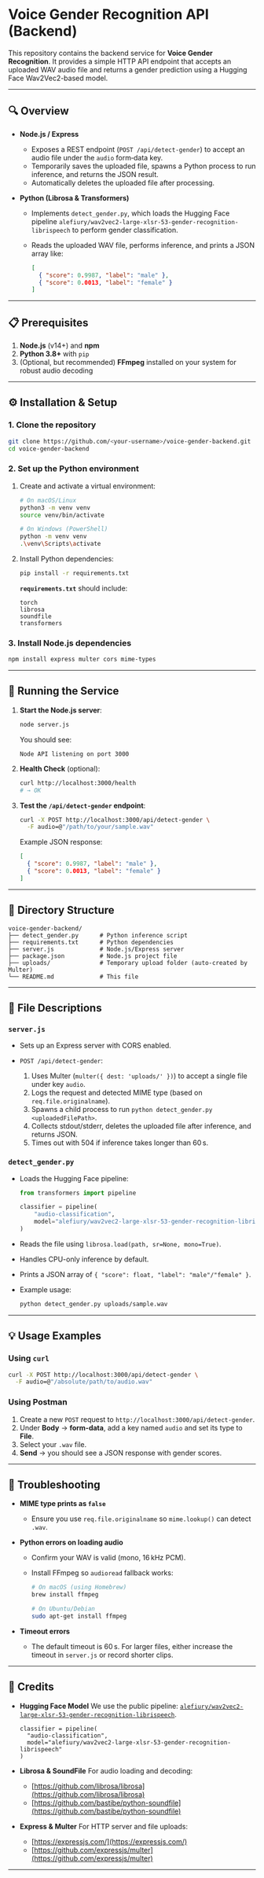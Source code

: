 # Voice Gender Recognition API (Backend)

This repository contains the backend service for **Voice Gender Recognition**. It provides a simple HTTP API endpoint that accepts an uploaded WAV audio file and returns a gender prediction using a Hugging Face Wav2Vec2-based model.

---

## 🔍 Overview

* **Node.js / Express**

  * Exposes a REST endpoint (`POST /api/detect-gender`) to accept an audio file under the `audio` form‑data key.
  * Temporarily saves the uploaded file, spawns a Python process to run inference, and returns the JSON result.
  * Automatically deletes the uploaded file after processing.

* **Python (Librosa & Transformers)**

  * Implements `detect_gender.py`, which loads the Hugging Face pipeline
    `alefiury/wav2vec2-large-xlsr-53-gender-recognition-librispeech` to perform gender classification.
  * Reads the uploaded WAV file, performs inference, and prints a JSON array like:

    ```json
    [
      { "score": 0.9987, "label": "male" },
      { "score": 0.0013, "label": "female" }
    ]
    ```

---

## 📋 Prerequisites

1. **Node.js** (v14+) and **npm**
2. **Python 3.8+** with `pip`
3. (Optional, but recommended) **FFmpeg** installed on your system for robust audio decoding

---

## ⚙️ Installation & Setup

### 1. Clone the repository

```bash
git clone https://github.com/<your-username>/voice-gender-backend.git
cd voice-gender-backend
```

### 2. Set up the Python environment

1. Create and activate a virtual environment:

   ```bash
   # On macOS/Linux
   python3 -m venv venv
   source venv/bin/activate

   # On Windows (PowerShell)
   python -m venv venv
   .\venv\Scripts\activate
   ```

2. Install Python dependencies:

   ```bash
   pip install -r requirements.txt
   ```

   **`requirements.txt`** should include:

   ```
   torch
   librosa
   soundfile
   transformers
   ```

### 3. Install Node.js dependencies

```bash
npm install express multer cors mime-types
```

---

## 🚀 Running the Service

1. **Start the Node.js server**:

   ```bash
   node server.js
   ```

   You should see:

   ```
   Node API listening on port 3000
   ```

2. **Health Check** (optional):

   ```bash
   curl http://localhost:3000/health
   # → OK
   ```

3. **Test the `/api/detect-gender` endpoint**:

   ```bash
   curl -X POST http://localhost:3000/api/detect-gender \
     -F audio=@"/path/to/your/sample.wav"
   ```

   Example JSON response:

   ```json
   [
     { "score": 0.9987, "label": "male" },
     { "score": 0.0013, "label": "female" }
   ]
   ```

---

## 📂 Directory Structure

```
voice-gender-backend/
├── detect_gender.py      # Python inference script
├── requirements.txt      # Python dependencies
├── server.js             # Node.js/Express server
├── package.json          # Node.js project file
├── uploads/              # Temporary upload folder (auto‑created by Multer)
└── README.md             # This file
```

---

## 📖 File Descriptions

### `server.js`

* Sets up an Express server with CORS enabled.
* `POST /api/detect-gender`:

  1. Uses Multer (`multer({ dest: 'uploads/' })`) to accept a single file under key `audio`.
  2. Logs the request and detected MIME type (based on `req.file.originalname`).
  3. Spawns a child process to run `python detect_gender.py <uploadedFilePath>`.
  4. Collects stdout/stderr, deletes the uploaded file after inference, and returns JSON.
  5. Times out with 504 if inference takes longer than 60 s.

### `detect_gender.py`

* Loads the Hugging Face pipeline:

  ```python
  from transformers import pipeline

  classifier = pipeline(
      "audio-classification",
      model="alefiury/wav2vec2-large-xlsr-53-gender-recognition-librispeech"
  )
  ```
* Reads the file using `librosa.load(path, sr=None, mono=True)`.
* Handles CPU-only inference by default.
* Prints a JSON array of `{ "score": float, "label": "male"/"female" }`.
* Example usage:

  ```bash
  python detect_gender.py uploads/sample.wav
  ```

---

## 💡 Usage Examples

### Using `curl`

```bash
curl -X POST http://localhost:3000/api/detect-gender \
  -F audio=@"/absolute/path/to/audio.wav"
```

### Using Postman

1. Create a new `POST` request to `http://localhost:3000/api/detect-gender`.
2. Under **Body** → **form-data**, add a key named `audio` and set its type to **File**.
3. Select your `.wav` file.
4. **Send** → you should see a JSON response with gender scores.

---

## 🚧 Troubleshooting

* **MIME type prints as `false`**

  * Ensure you use `req.file.originalname` so `mime.lookup()` can detect `.wav`.
* **Python errors on loading audio**

  * Confirm your WAV is valid (mono, 16 kHz PCM).
  * Install FFmpeg so `audioread` fallback works:

    ```bash
    # On macOS (using Homebrew)
    brew install ffmpeg

    # On Ubuntu/Debian
    sudo apt-get install ffmpeg
    ```
* **Timeout errors**

  * The default timeout is 60 s. For larger files, either increase the timeout in `server.js` or record shorter clips.

---

## 🤝 Credits

* **Hugging Face Model**
  We use the public pipeline:
  [`alefiury/wav2vec2-large-xlsr-53-gender-recognition-librispeech`](https://huggingface.co/alefiury/wav2vec2-large-xlsr-53-gender-recognition-librispeech).

  ```text
  classifier = pipeline(
    "audio-classification",
    model="alefiury/wav2vec2-large-xlsr-53-gender-recognition-librispeech"
  )
  ```

* **Librosa & SoundFile**
  For audio loading and decoding:

  * [https://github.com/librosa/librosa](https://github.com/librosa/librosa)
  * [https://github.com/bastibe/python-soundfile](https://github.com/bastibe/python-soundfile)

* **Express & Multer**
  For HTTP server and file uploads:

  * [https://expressjs.com/](https://expressjs.com/)
  * [https://github.com/expressjs/multer](https://github.com/expressjs/multer)

---


